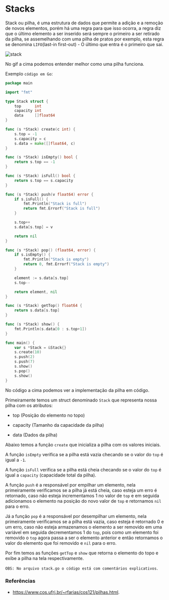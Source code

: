 # Stacks

Stack ou pilha, é uma estrutura de dados que permite a adição e a remoção de novos elementos, porém há uma regra para que isso ocorra, a regra diz que o último elemento a ser inserido será sempre o  primeiro a ser retirado da pilha, se assemelhando com uma pilha de pratos por exemplo, esta regra se denomina `LIFO`(last-in first-out) - O último que entra é o primeiro que sai.

![stack](https://user-images.githubusercontent.com/48635609/102821122-4757a580-43b5-11eb-8e79-63c915d24378.gif)

No gif a cima podemos entender melhor como uma pilha funciona.

Exemplo `código em Go`:

```Go
package main

import "fmt"

type Stack struct {
	top      int
	capacity int
	data     []float64
}

func (s *Stack) create(c int) {
	s.top = -1
	s.capacity = c
	s.data = make([]float64, c)
}

func (s *Stack) isEmpty() bool {
	return s.top == -1
}

func (s *Stack) isFull() bool {
	return s.top == s.capacity
}

func (s *Stack) push(v float64) error {
	if s.isFull() {
		fmt.Println("Stack is full")
		return fmt.Errorf("Stack is full")
	}

	s.top++
	s.data[s.top] = v

	return nil
}

func (s *Stack) pop() (float64, error) {
	if s.isEmpty() {
		fmt.Println("Stack is empty")
		return 0, fmt.Errorf("Stack is empty")
	}

	element := s.data[s.top]
	s.top--

	return element, nil
}

func (s *Stack) getTop() float64 {
	return s.data[s.top]
}

func (s *Stack) show() {
	fmt.Println(s.data[0 : s.top+1])
}

func main() {
	var s *Stack = &Stack{}
	s.create(10)
	s.push(2)
	s.push(7)
	s.show()
	s.pop()
	s.show()
}
```

No código a cima podemos ver a implementação da pilha em código.

Primeiramente temos um struct denominado `Stack` que representa nossa pilha com os atributos:

- top (Posição do elemento no topo)

- capacity (Tamanho da capacidade da pilha)

- data (Dados da pilha)

Abaixo temos a função `create` que inicializa a pilha com os valores iniciais.

A função `isEmpty` verifica se a pilha está vazia checando se o valor do `top` é igual a `-1`.

A função `isFull` verifica se a pilha está cheia checando se o valor do `top` é igual a `capacity` (capacidade total da pilha).

A função `push` é a responsável por empilhar um elemento, nela primeiramente verificamos se a pilha já está cheia, caso esteja um erro é retornado, caso não esteja incrementamos 1 no valor de `top` e em seguida adicionamos o elemento na posição do novo valor de `top` e retornamos `nil` para o erro.

Já a função `pop` é a responsável por desempilhar um elemento, nela primeiramente verificamos se a pilha está vazia, caso esteja é retornado 0 e um erro, caso não esteja armazenamos o elemento a ser removido em uma variável em seguida decrementamos 1 do `top`, pois como um elemento foi removido o `top` agora passa a ser o elemento anterior e então retornamos o valor do elemento que foi removido e `nil` para o erro.

Por fim temos as funções `getTop` e `show` que retorna o elemento do topo e exibe a pilha na tela respectivamente.

`OBS: No arquivo stack.go o código está com comentários explicativos`.

### Referências

- https://www.cos.ufrj.br/~rfarias/cos121/pilhas.html.
